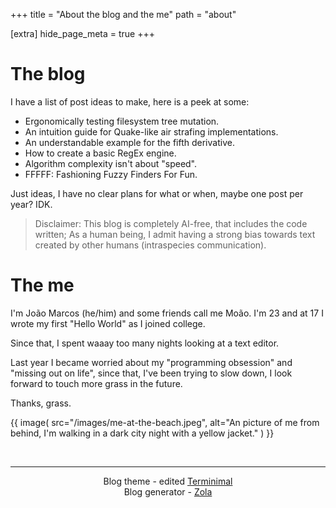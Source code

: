 +++
title = "About the blog and the me"
path = "about"

[extra]
hide_page_meta = true
+++

# The blog

I have a list of post ideas to make, here is a peek at some:

- Ergonomically testing filesystem tree mutation.
- An intuition guide for Quake-like air strafing implementations.
- An understandable example for the fifth derivative.
- How to create a basic RegEx engine.
- Algorithm complexity isn't about "speed".
- FFFFF: Fashioning Fuzzy Finders For Fun.

Just ideas, I have no clear plans for what or when, maybe one post per year? IDK.

> Disclaimer: This blog is completely AI-free, that includes the code written; As a human being, I admit having a strong bias towards text created by other humans (intraspecies communication).

# The me

I'm João Marcos (he/him) and some friends call me Moão. I'm 23 and at 17 I wrote my first "Hello World" as I joined college.

Since that, I spent waaay too many nights looking at a text editor.

Last year I became worried about my "programming obsession" and "missing out on life", since that, I've been trying to slow down, I look forward to touch more grass in the future.

Thanks, grass.

{{
  image(
    src="/images/me-at-the-beach.jpeg",
    alt="An picture of me from behind, I'm walking in a dark city night with a yellow jacket."
  )
}}

<br>

---

<p style="text-align: center;">
  Blog theme - edited <a href="https://github.com/pawroman/zola-theme-terminimal">Terminimal</a><br>
  Blog generator - <a href="https://github.com/getzola/zola">Zola</a><br>
</p>
